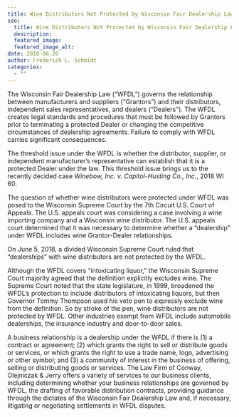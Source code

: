 ```yaml
---
title: Wine Distributors Not Protected by Wisconsin Fair Dealership Law?
seo:
  title: Wine Distributors Not Protected by Wisconsin Fair Dealership Law?
  description:
  featured_image:
  featured_image_alt:
date: 2018-06-26
author: Frederick L. Schmidt
categories:
  - ""
---
```


The Wisconsin Fair Dealership Law (“WFDL”) governs the relationship between manufacturers and suppliers (“Grantors”) and their distributors, independent sales representatives, and dealers (“Dealers”). The WFDL creates legal standards and procedures that must be followed by Grantors prior to terminating a protected Dealer or changing the competitive circumstances of dealership agreements. Failure to comply with WFDL carries significant consequences.

The threshold issue under the WFDL is whether the distributor, supplier, or independent manufacturer’s representative can establish that it is a protected Dealer under the law. This threshold issue brings us to the recently decided case _Winebow, Inc. v. Capitol-Husting Co., Inc._, 2018 WI 60.

The question of whether wine distributors were protected under WFDL was posed to the Wisconsin Supreme Court by the 7th Circuit U.S. Court of Appeals. The U.S. appeals court was considering a case involving a wine importing company and a Wisconsin wine distributor. The U.S. appeals court determined that it was necessary to determine whether a “dealership” under WFDL includes wine Grantor-Dealer relationships.

On June 5, 2018, a divided Wisconsin Supreme Court ruled that “dealerships” with wine distributors are not protected by the WFDL.

Although the WFDL covers “intoxicating liquor,” the Wisconsin Supreme Court majority agreed that the definition explicitly excludes wine. The Supreme Court noted that the state legislature, in 1999, broadened the WFDL’s protection to include distributors of intoxicating liquors, but then Governor Tommy Thompson used his veto pen to expressly exclude wine from the definition. So by stroke of the pen, wine distributors are not protected by WFDL. Other industries exempt from WFDL include automobile dealerships, the insurance industry and door-to-door sales.

A business relationship is a dealership under the WFDL if there is (1) a contract or agreement; (2) which grants the right to sell or distribute goods or services, or which grants the right to use a trade name, logo, advertising or other symbol; and (3) a community of interest in the business of offering, selling or distributing goods or services. The Law Firm of Conway, Olejniczak & Jerry offers a variety of services to our business clients, including determining whether your business relationships are governed by WFDL, the drafting of favorable distribution contracts, providing guidance through the dictates of the Wisconsin Fair Dealership Law and, if necessary, litigating or negotiating settlements in WFDL disputes.
